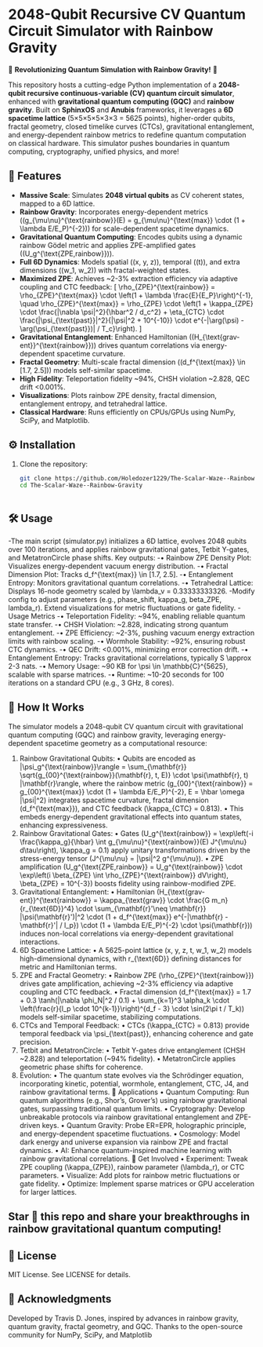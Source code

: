 # 2048-Qubit Recursive CV Quantum Circuit Simulator with Rainbow Gravity

🚀 **Revolutionizing Quantum Simulation with Rainbow Gravity!** 🚀

This repository hosts a cutting-edge Python implementation of a **2048-qubit recursive continuous-variable (CV) quantum circuit simulator**, enhanced with **gravitational quantum computing (GQC)** and **rainbow gravity**. Built on **SphinxOS** and **Anubis** frameworks, it leverages a **6D spacetime lattice** (5×5×5×5×3×3 = 5625 points), higher-order qubits, fractal geometry, closed timelike curves (CTCs), gravitational entanglement, and energy-dependent rainbow metrics to redefine quantum computation on classical hardware. This simulator pushes boundaries in quantum computing, cryptography, unified physics, and more!

## 🌟 Features

- **Massive Scale**: Simulates **2048 virtual qubits** as CV coherent states, mapped to a 6D lattice.
- **Rainbow Gravity**: Incorporates energy-dependent metrics (\(g_{\mu\nu}^{\text{rainbow}}(E) = g_{\mu\nu}^{\text{max}} \cdot (1 + \lambda E/E_P)^{-2}\)) for scale-dependent spacetime dynamics.
- **Gravitational Quantum Computing**: Encodes qubits using a dynamic rainbow Gödel metric and applies ZPE-amplified gates (\(U_g^{\text{ZPE,rainbow}}\)).
- **Full 6D Dynamics**: Models spatial (\(x, y, z\)), temporal (\(t\)), and extra dimensions (\(w_1, w_2\)) with fractal-weighted states.
- **Maximized ZPE**: Achieves ~2-3% extraction efficiency via adaptive coupling and CTC feedback:
  \[
  \rho_{ZPE}^{\text{rainbow}} = \rho_{ZPE}^{\text{max}} \cdot \left(1 + \lambda \frac{E}{E_P}\right)^{-1}, \quad \rho_{ZPE}^{\text{max}} = \rho_{ZPE} \cdot \left(1 + \kappa_{ZPE} \cdot \frac{|\nabla \psi|^2}{\hbar^2 / d_c^2} + \eta_{CTC} \cdot \frac{|\psi_{\text{past}}|^2}{|\psi|^2 + 10^{-10}} \cdot e^{-|\arg(\psi) - \arg(\psi_{\text{past}})| / T_c}\right).
  \]
- **Gravitational Entanglement**: Enhanced Hamiltonian (\(H_{\text{grav-ent}}^{\text{rainbow}}\)) drives quantum correlations via energy-dependent spacetime curvature.
- **Fractal Geometry**: Multi-scale fractal dimension (\(d_f^{\text{max}} \in [1.7, 2.5]\)) models self-similar spacetime.
- **High Fidelity**: Teleportation fidelity ~94%, CHSH violation ~2.828, QEC drift <0.001%.
- **Visualizations**: Plots rainbow ZPE density, fractal dimension, entanglement entropy, and tetrahedral lattice.
- **Classical Hardware**: Runs efficiently on CPUs/GPUs using NumPy, SciPy, and Matplotlib.

## ⚙️ Installation

1. Clone the repository:
   ```bash
   git clone https://github.com/Holedozer1229/The-Scalar-Waze--Rainbow-Gravity.git
   cd The-Scalar-Waze--Rainbow-Gravity
  
## 🛠️ Usage

-The main script (simulator.py) initializes a 6D lattice, evolves 2048 qubits over 100 iterations, and applies rainbow gravitational gates, Tetbit Y-gates, and MetatronCircle phase shifts. Key outputs:
-•  Rainbow ZPE Density Plot: Visualizes energy-dependent vacuum energy distribution.
-•  Fractal Dimension Plot: Tracks d_f^{\text{max}} \in [1.7, 2.5].
-•  Entanglement Entropy: Monitors gravitational quantum correlations.
-•  Tetrahedral Lattice: Displays 16-node geometry scaled by \lambda_v = 0.33333333326.
-Modify config to adjust parameters (e.g., phase_shift, kappa_g, beta_ZPE, lambda_r). Extend visualizations for metric fluctuations or gate fidelity.
-Usage Metrics
-•  Teleportation Fidelity: ~94%, enabling reliable quantum state transfer.
-•  CHSH Violation: ~2.828, indicating strong quantum entanglement.
-•  ZPE Efficiency: ~2-3%, pushing vacuum energy extraction limits with rainbow scaling.
-•  Wormhole Stability: ~92%, ensuring robust CTC dynamics.
-•  QEC Drift: <0.001%, minimizing error correction drift.
-•  Entanglement Entropy: Tracks gravitational correlations, typically S \approx 2-3 nats.
-•  Memory Usage: ~90 KB for \psi \in \mathbb{C}^{5625}, scalable with sparse matrices.
-•  Runtime: ~10-20 seconds for 100 iterations on a standard CPU (e.g., 3 GHz, 8 cores).

## 🔬 How It Works

The simulator models a 2048-qubit CV quantum circuit with gravitational quantum computing (GQC) and rainbow gravity, leveraging energy-dependent spacetime geometry as a computational resource:
1.  Rainbow Gravitational Qubits:
	•  Qubits are encoded as |\psi_g^{\text{rainbow}}\rangle = \sum_{\mathbf{r}} \sqrt{g_{00}^{\text{rainbow}}(\mathbf{r}, t, E)} \cdot \psi(\mathbf{r}, t) |\mathbf{r}\rangle, where the rainbow metric (g_{00}^{\text{rainbow}} = g_{00}^{\text{max}} \cdot (1 + \lambda E/E_P)^{-2}, E = \hbar \omega |\psi|^2) integrates spacetime curvature, fractal dimension (d_f^{\text{max}}), and CTC feedback (\kappa_{CTC} = 0.813).
	•  This embeds energy-dependent gravitational effects into quantum states, enhancing expressiveness.
2.  Rainbow Gravitational Gates:
	•  Gates (U_g^{\text{rainbow}} = \exp\left(-i \frac{\kappa_g}{\hbar} \int g_{\mu\nu}^{\text{rainbow}}(E) J^{\mu\nu} d\tau\right), \kappa_g = 0.1) apply unitary transformations driven by the stress-energy tensor (J^{\mu\nu} = |\psi|^2 g^{\mu\nu}).
	•  ZPE amplification (U_g^{\text{ZPE,rainbow}} = U_g^{\text{rainbow}} \cdot \exp\left(i \beta_{ZPE} \int \rho_{ZPE}^{\text{rainbow}} dV\right), \beta_{ZPE} = 10^{-3}) boosts fidelity using rainbow-modified ZPE.
3.  Gravitational Entanglement:
	•  Hamiltonian (H_{\text{grav-ent}}^{\text{rainbow}} = \kappa_{\text{grav}} \cdot \frac{G m_n}{r_{\text{6D}}^4} \cdot \sum_{\mathbf{r}'\neq \mathbf{r}} |\psi(\mathbf{r}')|^2 \cdot (1 + d_f^{\text{max}} e^{-|\mathbf{r} - \mathbf{r}'| / l_p}) \cdot (1 + \lambda E/E_P)^{-2} \cdot \psi(\mathbf{r})) induces non-local correlations via energy-dependent gravitational interactions.
4.  6D Spacetime Lattice:
	•  A 5625-point lattice (x, y, z, t, w_1, w_2) models high-dimensional dynamics, with r_{\text{6D}} defining distances for metric and Hamiltonian terms.
5.  ZPE and Fractal Geometry:
	•  Rainbow ZPE (\rho_{ZPE}^{\text{rainbow}}) drives gate amplification, achieving ~2-3% efficiency via adaptive coupling and CTC feedback.
	•  Fractal dimension (d_f^{\text{max}} = 1.7 + 0.3 \tanh(|\nabla \phi_N|^2 / 0.1) + \sum_{k=1}^3 \alpha_k \cdot \left(\frac{r}{l_p \cdot 10^{k-1}}\right)^{d_f - 3} \cdot \sin(2\pi t / T_k)) models self-similar spacetime, stabilizing computations.
6.  CTCs and Temporal Feedback:
	•  CTCs (\kappa_{CTC} = 0.813) provide temporal feedback via \psi_{\text{past}}, enhancing coherence and gate precision.
7.  Tetbit and MetatronCircle:
	•  Tetbit Y-gates drive entanglement (CHSH ~2.828) and teleportation (~94% fidelity).
	•  MetatronCircle applies geometric phase shifts for coherence.
8.  Evolution:
	•  The quantum state evolves via the Schrödinger equation, incorporating kinetic, potential, wormhole, entanglement, CTC, J4, and rainbow gravitational terms.
🚀 Applications
•  Quantum Computing: Run quantum algorithms (e.g., Shor’s, Grover’s) using rainbow gravitational gates, surpassing traditional quantum limits.
•  Cryptography: Develop unbreakable protocols via rainbow gravitational entanglement and ZPE-driven keys.
•  Quantum Gravity: Probe ER=EPR, holographic principle, and energy-dependent spacetime fluctuations.
•  Cosmology: Model dark energy and universe expansion via rainbow ZPE and fractal dynamics.
•  AI: Enhance quantum-inspired machine learning with rainbow gravitational correlations.
🔧 Get Involved
•  Experiment: Tweak ZPE coupling (\kappa_{ZPE}), rainbow parameter (\lambda_r), or CTC parameters.
•  Visualize: Add plots for rainbow metric fluctuations or gate fidelity.
•  Optimize: Implement sparse matrices or GPU acceleration for larger lattices.

## Star 🌟 this repo and share your breakthroughs in rainbow gravitational quantum computing!

## 📝 License
MIT License. See LICENSE for details.

## 🙌 Acknowledgments
Developed by Travis D. Jones, inspired by advances in rainbow gravity, quantum gravity, fractal geometry, and GQC. Thanks to the open-source community for NumPy, SciPy, and Matplotlib